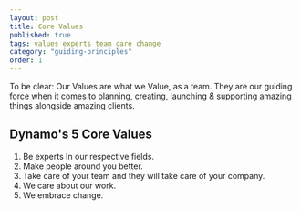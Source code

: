 ```yaml
---
layout: post
title: Core Values
published: true
tags: values experts team care change
category: "guiding-principles"
order: 1
---
```




To be clear: Our Values are what we Value, as a team. They are our guiding force when it comes to planning, creating, launching & supporting amazing things alongside amazing clients.
<!--more-->

## Dynamo's 5 Core Values
1. Be experts In our respective fields.
2. Make people around you better.
3. Take care of your team and they will take care of your company.
4. We care about our work.
5. We embrace change.
